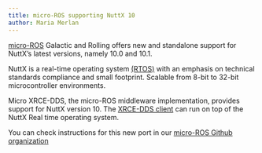 ```yaml
---
title: micro-ROS supporting NuttX 10
author: Maria Merlan
---
```


[micro-ROS](https://micro.ros.org/) Galactic and Rolling offers new and standalone support for NuttX’s latest versions, namely 10.0 and 10.1. 

NuttX is a real-time operating system [(RTOS)](https://en.wikipedia.org/wiki/RTOS) with an emphasis on technical standards compliance and small footprint. Scalable from 8-bit to 32-bit microcontroller environments.

Micro XRCE-DDS, the micro-ROS middleware implementation, provides support for NuttX version 10. The [XRCE-DDS client](https://github.com/eProsima/Micro-XRCE-DDS-Client) can run on top of the NuttX Real time operating system. 

You can check instructions for this new port in our [micro-ROS Github organization](https://github.com/micro-ROS/micro_ros_nuttx_app)


